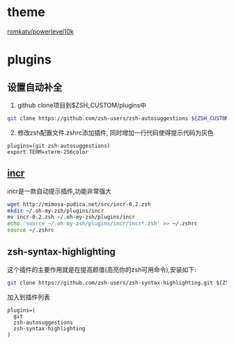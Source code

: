 # theme
[romkatv/powerlevel10k](https://github.com/romkatv/powerlevel10k)

# plugins
## 设置自动补全
1. github clone项目到$ZSH_CUSTOM/plugins中
```bash
git clone https://github.com/zsh-users/zsh-autosuggestions ${ZSH_CUSTOM:-~/.oh-my-zsh/custom}/plugins/zsh-autosuggestions
```
2. 修改zsh配置文件.zshrc添加插件, 同时增加一行代码使得提示代码为灰色
```zshrc
plugins=(git zsh-autosuggestions)
export TERM=xterm-256color
```

## [incr](https://mimosa-pudica.net/zsh-incremental.html)
incr是一款自动提示插件,功能非常强大
```bash
wget http://mimosa-pudica.net/src/incr-0.2.zsh
mkdir ~/.oh-my-zsh/plugins/incr
mv incr-0.2.zsh ~/.oh-my-zsh/plugins/incr
echo 'source ~/.oh-my-zsh/plugins/incr/incr*.zsh' >> ~/.zshrc
source ~/.zshrc
```

## zsh-syntax-highlighting
这个插件的主要作用就是在提高颜值(高亮你的zsh可用命令),安装如下:
```bash
git clone https://github.com/zsh-users/zsh-syntax-highlighting.git ${ZSH_CUSTOM:-~/.oh-my-zsh/custom}/plugins/zsh-syntax-highlighting
```

加入到插件列表
```zshrc
plugins=(
  git
  zsh-autosuggestions
  zsh-syntax-highlighting
)
```

